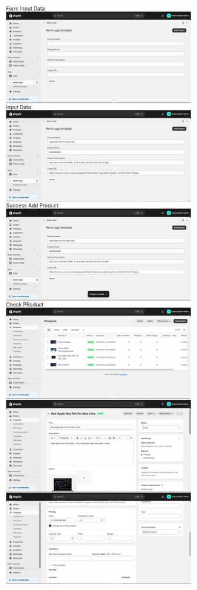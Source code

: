 Form Input Data
![alt text](image.png)
Input Data
![alt text](image-1.png)
Success Add Product
![alt text](image-2.png)
Check PRoduct
![alt text](image-3.png)
![alt text](image-4.png)
![alt text](image-5.png)
